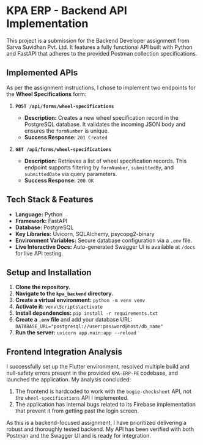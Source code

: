 # KPA ERP - Backend API Implementation

This project is a submission for the Backend Developer assignment from Sarva Suvidhan Pvt. Ltd. It features a fully functional API built with Python and FastAPI that adheres to the provided Postman collection specifications.

## Implemented APIs

As per the assignment instructions, I chose to implement two endpoints for the **Wheel Specifications** form:

1.  **`POST /api/forms/wheel-specifications`**
    *   **Description:** Creates a new wheel specification record in the PostgreSQL database. It validates the incoming JSON body and ensures the `formNumber` is unique.
    *   **Success Response:** `201 Created`

2.  **`GET /api/forms/wheel-specifications`**
    *   **Description:** Retrieves a list of wheel specification records. This endpoint supports filtering by `formNumber`, `submittedBy`, and `submittedDate` via query parameters.
    *   **Success Response:** `200 OK`

## Tech Stack & Features

*   **Language:** Python
*   **Framework:** FastAPI
*   **Database:** PostgreSQL
*   **Key Libraries:** Uvicorn, SQLAlchemy, psycopg2-binary
*   **Environment Variables:** Secure database configuration via a `.env` file.
*   **Live Interactive Docs:** Auto-generated Swagger UI is available at `/docs` for live API testing.

## Setup and Installation

1.  **Clone the repository.**
2.  **Navigate to the `kpa_backend` directory.**
3.  **Create a virtual environment:** `python -m venv venv`
4.  **Activate it:** `venv\Scripts\activate`
5.  **Install dependencies:** `pip install -r requirements.txt`
6.  **Create a `.env` file** and add your database URL: `DATABASE_URL="postgresql://user:password@host/db_name"`
7.  **Run the server:** `uvicorn app.main:app --reload`

## Frontend Integration Analysis

I successfully set up the Flutter environment, resolved multiple build and null-safety errors present in the provided `KPA-ERP-FE` codebase, and launched the application. My analysis concluded:
1.  The frontend is hardcoded to work with the `bogie-checksheet` API, not the `wheel-specifications` API I implemented.
2.  The application has internal bugs related to its Firebase implementation that prevent it from getting past the login screen.

As this is a backend-focused assignment, I have prioritized delivering a robust and thoroughly tested backend. My API has been verified with both Postman and the Swagger UI and is ready for integration.